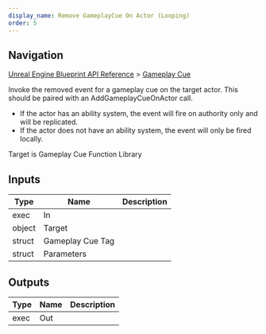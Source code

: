 ```yaml
---
display_name: Remove GameplayCue On Actor (Looping)
order: 5
---
```

## Navigation

[Unreal Engine Blueprint API Reference](https://dev.epicgames.com/documentation/en-us/unreal-engine/BlueprintAPI) > [Gameplay Cue](https://dev.epicgames.com/documentation/en-us/unreal-engine/BlueprintAPI/GameplayCue)

Invoke the removed event for a gameplay cue on the target actor. This should be paired with an AddGameplayCueOnActor call.

- If the actor has an ability system, the event will fire on authority only and will be replicated.
- If the actor does not have an ability system, the event will only be fired locally.

Target is Gameplay Cue Function Library

## Inputs

| Type | Name | Description |
| --- | --- | --- |
| exec | In |  |
| object | Target |  |
| struct | Gameplay Cue Tag |  |
| struct | Parameters |  |

## Outputs

| Type | Name | Description |
| --- | --- | --- |
| exec | Out |  |
